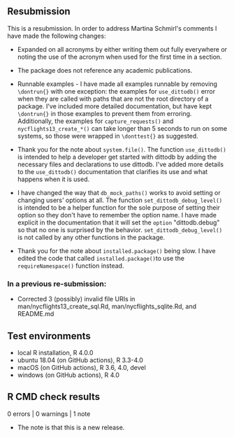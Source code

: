 ## Resubmission
This is a resubmission. In order to address Martina Schmirl's comments I have 
made the following changes:

* Expanded on all acronyms by either writing them out fully everywhere or noting 
  the use of the acronym when used for the first time in a section.

* The package does not reference any academic publications.

* Runnable examples - I have made all examples runnable by removing `\dontrun{}`
  with one exception: the examples for `use_dittodb()` error when they are 
  called with paths that are not the root directory of a package. I've included
  more detailed documentation, but have kept `\dontrun{}` in those examples to 
  prevent them from erroring. Additionally, the examples for 
  `capture_requests()` and `nycflights13_create_*()` can take longer than 
  5 seconds to run on some systems, so those were wrapped in `\donttest{}` as 
  suggested.

* Thank you for the note about `system.file()`. The function `use_dittodb()` is 
  intended to help a developer get started with dittodb by adding the necessary 
  files and declarations to use dittodb. I've added more details to the 
  `use_dittodb()` documentation that clarifies its use and what happens when it 
  is used. 

* I have changed the way that `db_mock_paths()` works to avoid setting or 
  changing users' options at all. The function `set_dittodb_debug_level()` is 
  intended to be a helper function for the sole purpose of setting their option 
  so they don't have to remember the option name. I have made explicit in the 
  documentation that it will set the `option` "dittodb.debug" so that no one is 
  surprised by the behavior. `set_dittodb_debug_level()` is not called by any 
  other functions in the package.

* Thank you for the note about `installed.package()` being slow. I have edited 
  the code that called `installed.package()`to use the `requireNamespace()` 
  function instead.

### In a previous re-submission:
* Corrected 3 (possibly) invalid file URIs in 
  man/nycflights13_create_sql.Rd, man/nycflights_sqlite.Rd, and README.md


## Test environments
* local R installation, R 4.0.0
* ubuntu 18.04 (on GitHub actions), R 3.3-4.0
* macOS (on GitHub actions), R 3.6, 4.0, devel
* windows (on GitHub actions), R 4.0

## R CMD check results

0 errors | 0 warnings | 1 note

* The note is that this is a new release.


